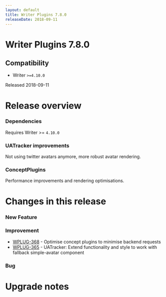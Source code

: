 ```yaml
---
layout: default
title: Writer Plugins 7.8.0
releaseDate: 2018-09-11
---
```

<div class="jumbotron">
    <h1>Writer Plugins 7.8.0</h1>    
    <h2>Compatibility</h2>
    <ul>
        <li>Writer <code>>=4.10.0</code></li>
    </ul>
</div>

Released 2018-09-11


# Release overview 

### Dependencies
Requires Writer >= `4.10.0`

### UATracker improvements
Not using twitter avatars anymore, more robust avatar rendering.

### ConceptPlugins
Performance improvements and rendering optimisations.  

# Changes in this release  


### New Feature 



### Improvement 

 * [WPLUG-368](https://jira.infomaker.se/browse/WPLUG-368) - Optimise concept plugins to minimise backend requests 
 * [WPLUG-365](https://jira.infomaker.se/browse/WPLUG-365) - UATracker: Extend functionality and style to work with fallback simple-avatar component 


### Bug 





# Upgrade notes  
             

